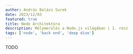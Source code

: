 ```yaml
---
author: András Balázs Surek
date: 2023/12/03
featured: true
title: Node Architektúra
description: Mélymerülés a Node.js világában | 1. rész
tags: ['node', 'back end', 'deep dive']
---
```


TODO
